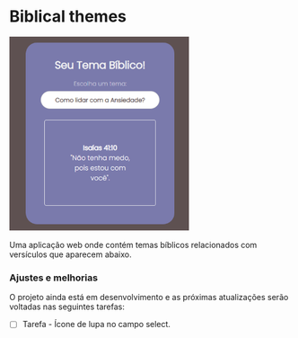 # Biblical themes 




<img src="./biblicaltheme.png" width="320px" alt="exemplo imagem">

Uma aplicação web onde contém temas bíblicos relacionados com versículos que aparecem abaixo.

### Ajustes e melhorias

O projeto ainda está em desenvolvimento e as próximas atualizações serão voltadas nas seguintes tarefas:

- [ ] Tarefa - Ícone de lupa no campo select.




